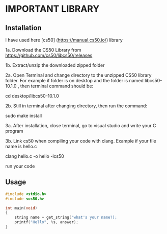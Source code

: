 # IMPORTANT LIBRARY

## Installation

I have used here [cs50] (https://manual.cs50.io/) library

1a. Download the CS50 Library from https://github.com/cs50/libcs50/releases

1b. Extract/unzip the downloaded zipped folder

2a. Open Terminal and change directory to the unzipped CS50 library folder. For example if folder is on desktop and the folder is named libcs50-10.1.0 , then terminal command should be:

cd desktop/libcs50-10.1.0

2b. Still in terminal after changing directory, then run the command:

sudo make install

3a. After installation, close terminal, go to visual studio and write your C program

3b. Link cs50 when compiling your code with clang. Example if your file name is hello.c

clang hello.c -o hello -lcs50

run your code

## Usage

```c
#include <stdio.h>
#include <cs50.h>

int main(void)
{
    string name = get_string("what's your name?);
    printf("Hello", %s, answer);
}
```
